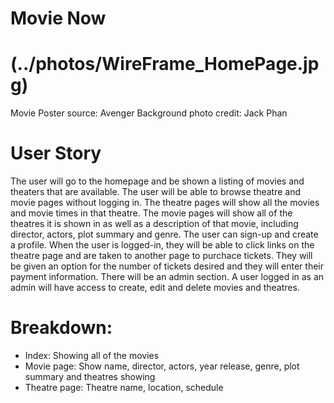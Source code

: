 # Movie Now

# (../photos/WireFrame_HomePage.jpg)
Movie Poster source: Avenger
Background photo credit: Jack Phan

# User Story
The user will go to the homepage and be shown a listing of movies and theaters that are available. The user will be able to browse theatre and movie pages without logging in. The theatre pages will show all the movies and movie times in that theatre. 
The movie pages will show all of the theatres it is shown in as well as a description of that movie, including director, actors, plot summary and genre. The user can sign-up and create a profile. When the user is logged-in, they will be able to click links on the theatre page and are taken to another page to purchace tickets. They will be given an option for the number of tickets desired and they will enter their payment information. There will be an admin section. A user logged in as an admin will have access to create, edit and delete movies and theatres. 
# Breakdown:
  - Index: Showing all of the movies
  - Movie page: Show name, director, actors, year release, genre, plot summary and theatres showing
  - Theatre page: Theatre name, location, schedule
